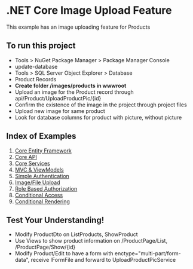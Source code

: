 # .NET Core Image Upload Feature
This example has an image uploading feature for Products

## To run this project
- Tools > NuGet Package Manager > Package Manager Console
- update-database
- Tools > SQL Server Object Explorer > Database
- Product Records
- **Create folder /images/products in wwwroot**
- Upload an image for the Product record through api/Product/UploadProductPic/{id}
- Confirm the existence of the image in the project through project files
- Upload new image for same product
- Look for database columns for product with picture, without picture

## Index of Examples
1. [Core Entity Framework](https://github.com/christinebittle/CoreEntityFramework)
2. [Core API](https://github.com/christinebittle/CoreAPI)
3. [Core Services](https://github.com/christinebittle/CoreServices)
4. [MVC & ViewModels](https://github.com/christinebittle/OnlineStore)
5. [Simple Authentication](https://github.com/christinebittle/OnlineStore/tree/Authentication1)
6. [Image/File Upload](https://github.com/christinebittle/OnlineStore/tree/product-image-upload)
7. [Role Based Authorization](https://github.com/christinebittle/OnlineStore/tree/Authentication2)
8. [Conditional Access](https://github.com/christinebittle/OnlineStore/tree/conditional-access)
9. [Conditional Rendering](https://github.com/christinebittle/OnlineStore/tree/conditional-rendering)

## Test Your Understanding!
- Modify ProductDto on ListProducts, ShowProduct
- Use Views to show product information on /ProductPage/List, /ProductPage/Show/{id}
- Modify Product/Edit to have a form with enctype="multi-part/form-data", receive IFormFile and forward to UploadProductPicService
